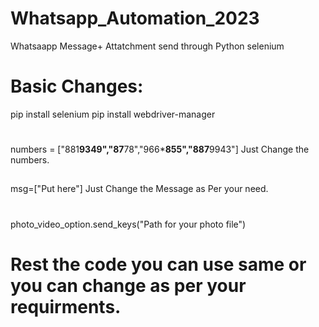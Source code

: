 # Whatsapp_Automation_2023
Whatsaapp Message+ Attatchment send through Python selenium


# Basic Changes:

pip install selenium
pip install webdriver-manager 
#
numbers = ["881****9349","87****78","966***855","887**9943"]     Just Change the numbers.
##
msg=["Put here"]   Just Change the Message as Per your need.
#
photo_video_option.send_keys("Path for your photo file")


# Rest the code you can use same or you can change as per your requirments.

